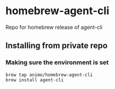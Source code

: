 # homebrew-agent-cli

Repo for homebrew release of agent-cli

## Installing from private repo

### Making sure the environment is set

```
brew tap animo/homebrew-agent-cli
brew install agent-cli
```
